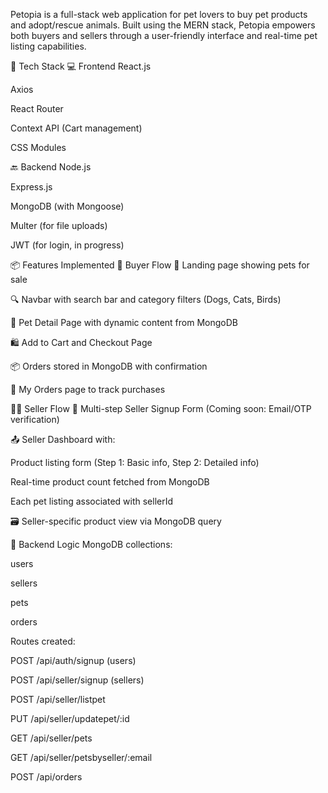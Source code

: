 Petopia is a full-stack web application for pet lovers to buy pet products and adopt/rescue animals. Built using the MERN stack, Petopia empowers both buyers and sellers through a user-friendly interface and real-time pet listing capabilities.

🧱 Tech Stack
💻 Frontend
React.js

Axios

React Router

Context API (Cart management)

CSS Modules

🔙 Backend
Node.js

Express.js

MongoDB (with Mongoose)

Multer (for file uploads)

JWT (for login, in progress)

📦 Features Implemented
🛒 Buyer Flow
👀 Landing page showing pets for sale

🔍 Navbar with search bar and category filters (Dogs, Cats, Birds)

🐶 Pet Detail Page with dynamic content from MongoDB

🛍️ Add to Cart and Checkout Page

📦 Orders stored in MongoDB with confirmation

🧾 My Orders page to track purchases

🧑‍💼 Seller Flow
🧾 Multi-step Seller Signup Form (Coming soon: Email/OTP verification)

📤 Seller Dashboard with:

Product listing form (Step 1: Basic info, Step 2: Detailed info)

Real-time product count fetched from MongoDB

Each pet listing associated with sellerId

🗃️ Seller-specific product view via MongoDB query

🧠 Backend Logic
MongoDB collections:

users

sellers

pets

orders

Routes created:

POST /api/auth/signup (users)

POST /api/seller/signup (sellers)

POST /api/seller/listpet

PUT /api/seller/updatepet/:id

GET /api/seller/pets

GET /api/seller/petsbyseller/:email

POST /api/orders
